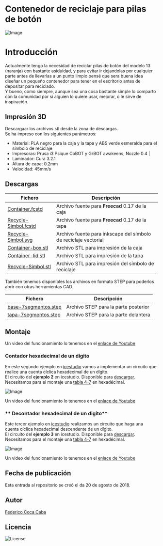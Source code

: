 # **Contenedor de reciclaje para pilas de botón** 

![Image][1] 

 [1]: https://github.com/fgcoca/3D-Design_Robots_Other/blob/master/recycling%20container%20batteries%20button/media/Image-mini.png

# **Introducción**  
Actualmente tengo la necesidad de reciclar pilas de botón del modelo 13 (naranja) con bastante asiduidad, y para evitar ir dejandolas por cualquier parte antes de llevarlas a un punto limpio pensé que sera buena idea diseñar un pequeño contenedor para tener en el escritorio antes de depositar para reciclado.  
Y bueno, como siempre, aunque sea una cosa bastante simple lo comparto con la comunidad por si alguien lo quiere usar, mejorar, o le sirve de inspiración.

## **Impresión 3D**
Descargaar los archivos stl desde la zona de descargas.  
Se ha impreso con los siguientes parámetros:  
* Material:  PLA negro  para la caja y la tapa y ABS verde esmeralda para el símbolo de reciclaje
* Impresoras: Prusa i3 Psique CoBOT y GrBOT awakeens, Nozzle 0.4 |
* Laminador: Cura 3.2.1
* Altura de capa: 0.2mm
* Velocidad: 45mm/s

## **Descargas**
| Fichero | Descripción|
| ---------- | ---------- |
| [Container.fcstd]()   | Archivo fuente para **Freecad** 0.17 de la caja   |
| [Recycle-Simbol.fcstd]()   | Archivo fuente para **Freecad** 0.17  de la tapa  |
| [Recycle-Simbol.svg]()   | Archivo fuente para inkscape del símbolo de reciclaje vectorial |
| [Container-box.stl]()   | Archivo STL para impresión de la caja  |
| [Container-lid.stl]()   | Archivo STL para impresión de la tapa  |
| [Recycle-Simbol.stl]()   | Archivo STL para impresión del símbolo de reciclaje |

También tenemos disponibles los archivos en formato STEP para poderlos abrir con otras herramientas CAD. 

| Fichero | Descripción|
| ---------- | ---------- |
| [base-7segmentos.step](https://github.com/fgcoca/FPGA_Alhambra_II/blob/master/3D/Caja-7segmentos/step/base-7segmentos.step)   |Archivo STEP para la parte posterior  |
| [tapa-7segmentos.step](https://github.com/fgcoca/FPGA_Alhambra_II/blob/master/3D/Caja-7segmentos/step/tapa-7segmentos.step)   |Archivo STEP para la parte delantera  |  

## **Montaje**

Un video del funcionamiento lo tenemos en el [enlace de Youtube](https://www.youtube.com/watch?v=fXAYxmS0DNs&feature=youtu.be)

### **Contador hexadecimal de un dígito**
En este segundo ejemplo en [icestudio](https://github.com/FPGAwars/icestudio/) vamos a implementar un circuito que realice una cuenta cíclica hexadecimal de un dígito.  
El circuito del **ejemplo 2** en icestudio. Disponible para [descargar](https://github.com/fgcoca/FPGA_Alhambra_II/blob/master/3D/Caja-7segmentos/Test/Ejemplo-2.ice). Necesitamos para el montaje una [tabla 4-7](https://github.com/fgcoca/FPGA_Alhambra_II/blob/master/3D/Caja-7segmentos/Test/tabla-hex-4-7.ice) en hexadécimal.

![Image][7]
 
[7]: https://github.com/fgcoca/FPGA_Alhambra_II/blob/master/3D/Caja-7segmentos/Test/Images/Ejemplo-2%20%E2%94%80%20Icestudio.png

Un video del funcionamiento lo tenemos en el [enlace de Youtube](https://www.youtube.com/watch?v=0TFfjMD-Fqs&feature=youtu.be)


### ** Decontador hexadecimal de un digito**
Este tercer ejemplo en [icestudio](https://github.com/FPGAwars/icestudio/) realizamos un circuito que haga una cuenta cíclica hexadecimal descendente de un dígito.  
El circuito del **ejemplo 3** en icestudio. Disponible para [descargar](https://github.com/fgcoca/FPGA_Alhambra_II/blob/master/3D/Caja-7segmentos/Test/Ejemplo-3.ice). Necesitamos para el montaje una [tabla 4-7](https://github.com/fgcoca/FPGA_Alhambra_II/blob/master/3D/Caja-7segmentos/Test/tabla-hex-4-7.ice) en hexadécimal.

![Image][8]
 
[8]: https://github.com/fgcoca/FPGA_Alhambra_II/blob/master/3D/Caja-7segmentos/Test/Images/Ejemplo-3%20%E2%94%80%20Icestudio.png

Un video del funcionamiento lo tenemos en el [enlace de Youtube](https://www.youtube.com/watch?v=kwbm4inp-pA&feature=youtu.be)


## **Fecha de publicación**
Esta entrada al repositorio se creó el da 20 de agosto de 2018.

## **Autor**

[Federico Coca Caba](https://github.com/fgcoca)

## **Licencia**
![License][88]

 [88]: https://github.com/fgcoca/FPGA_Alhambra_II/blob/master/3D/Caja-7segmentos/images/licencia.png
